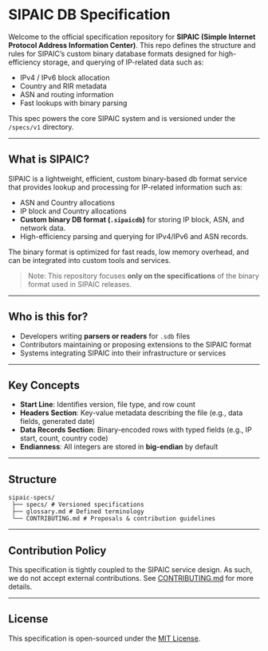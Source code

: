 # SIPAIC DB Specification

Welcome to the official specification repository for **SIPAIC (Simple Internet Protocol Address Information Center)**. This repo defines the structure and rules for SIPAIC’s custom binary database formats designed for high-efficiency storage, and querying of IP-related data such as:

- IPv4 / IPv6 block allocation
- Country and RIR metadata
- ASN and routing information
- Fast lookups with binary parsing

This spec powers the core SIPAIC system and is versioned under the `/specs/v1` directory.

---

## What is SIPAIC?

SIPAIC is a lightweight, efficient, custom binary-based db format service that provides lookup and processing for IP-related information such as:

- ASN and Country allocations
- IP block  and Country allocations
- **Custom binary DB format (`.sipaicdb`)** for storing IP block, ASN, and network data.
- High-efficiency parsing and querying for IPv4/IPv6 and ASN records.

The binary format is optimized for fast reads, low memory overhead, and can be integrated into custom tools and services.

> Note: This repository focuses **only on the specifications** of the binary format used in SIPAIC releases.

---

## Who is this for?

- Developers writing **parsers or readers** for `.sdb` files
- Contributors maintaining or proposing extensions to the SIPAIC format
- Systems integrating SIPAIC into their infrastructure or services

---

## Key Concepts

- **Start Line**: Identifies version, file type, and row count
- **Headers Section**: Key-value metadata describing the file (e.g., data fields, generated date)
- **Data Records Section**: Binary-encoded rows with typed fields (e.g., IP start, count, country code)
- **Endianness**: All integers are stored in **big-endian** by default

---

## Structure

```dir
sipaic-specs/
 ├── specs/ # Versioned specifications
 ├── glossary.md # Defined terminology
 └── CONTRIBUTING.md # Proposals & contribution guidelines
```

---

## Contribution Policy

This specification is tightly coupled to the SIPAIC service design. As such, we do not accept external contributions. See [CONTRIBUTING.md](./CONTRIBUTING.md) for more details.

---

## License

This specification is open-sourced under the [MIT License](./LICENSE.md).
